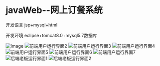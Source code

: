 # javaWeb--网上订餐系统

开发语言 jsp+mysql+html

开发环境 eclipse+tomcat8.0+mysql5.7数据库

![Image](https://github.com/FallingTreeCrescent/javaweb/edit/master/photo/1.jpg)
![前端用户运行界面2](https://github.com/FallingTreeCrescent/javaweb/edit/master/photo/2.jpg)
![前端用户运行界面3](https://github.com/FallingTreeCrescent/javaweb/edit/master/photo/3.jpg)
![前端用户运行界面4](https://github.com/FallingTreeCrescent/javaweb/edit/master/photo/4.jpg)
![前端用户运行界面5](https://github.com/FallingTreeCrescent/javaweb/edit/master/photo/5.jpg)
![前端用户运行界面6](https://github.com/FallingTreeCrescent/javaweb/edit/master/photo/6.jpg)
![前端用户运行界面7](https://github.com/FallingTreeCrescent/javaweb/edit/master/photo/7.jpg)
![后端老板运行界面1](https://github.com/FallingTreeCrescent/javaweb/edit/master/photo/8.jpg)
![后端老板运行界面2](https://github.com/FallingTreeCrescent/javaweb/edit/master/photo/9.jpg)
